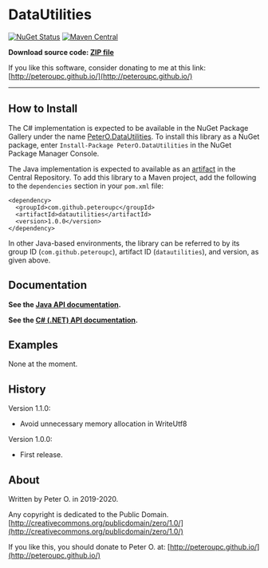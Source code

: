 DataUtilities
=======

[![NuGet Status](http://img.shields.io/nuget/v/PeterO.DataUtilities.svg?style=flat)](https://www.nuget.org/packages/PeterO.DataUtilities)
[![Maven Central](https://img.shields.io/maven-central/v/com.github.peteroupc/datautilities.svg?style=plastic)](https://search.maven.org/#search|ga|1|g%3A%22com.github.peteroupc%22%20AND%20a%3A%22datautilities%22)

**Download source code: [ZIP file](https://github.com/peteroupc/MailLib/archive/master.zip)**

If you like this software, consider donating to me at this link: [http://peteroupc.github.io/](http://peteroupc.github.io/)

----

How to Install
---------
The C# implementation is expected to be available in the
NuGet Package Gallery under the name
[PeterO.DataUtilities](https://www.nuget.org/packages/PeterO.DataUtilities). To install
this library as a NuGet package, enter `Install-Package PeterO.DataUtilities` in the
NuGet Package Manager Console.

The Java implementation is expected to available
as an [artifact](https://search.maven.org/#search|ga|1|g%3A%22com.github.peteroupc%22%20AND%20a%3A%22datautilities%22) in the Central Repository. To add this library to a Maven
project, add the following to the `dependencies` section in your `pom.xml` file:

    <dependency>
      <groupId>com.github.peteroupc</groupId>
      <artifactId>datautilities</artifactId>
      <version>1.0.0</version>
    </dependency>

In other Java-based environments, the library can be referred to by its
group ID (`com.github.peteroupc`), artifact ID (`datautilities`), and version, as given above.

Documentation
------------

**See the [Java API documentation](https://peteroupc.github.io/DataUtilities/api/).**

**See the [C# (.NET) API documentation](https://peteroupc.github.io/DataUtilities/docs/).**

Examples
-------------

None at the moment.

History
-----------

Version 1.1.0:

- Avoid unnecessary memory allocation in WriteUtf8

Version 1.0.0:

- First release.

About
-----------

Written by Peter O. in 2019-2020.

Any copyright is dedicated to the Public Domain.
[http://creativecommons.org/publicdomain/zero/1.0/](http://creativecommons.org/publicdomain/zero/1.0/)

If you like this, you should donate to Peter O.
at: [http://peteroupc.github.io/](http://peteroupc.github.io/)
